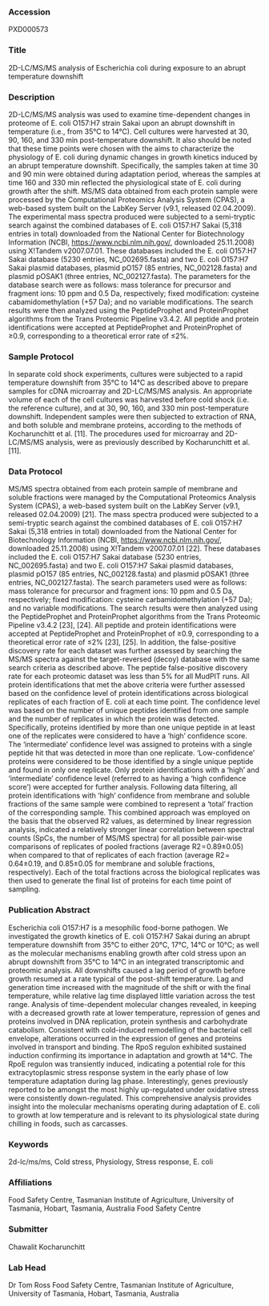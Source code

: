 ### Accession
PXD000573

### Title
2D-LC/MS/MS analysis of Escherichia coli during exposure to an abrupt temperature downshift

### Description
2D-LC/MS/MS analysis was used to examine time-dependent changes in proteome of E. coli O157:H7 strain Sakai upon an abrupt downshift in temperature (i.e., from 35°C to 14°C). Cell cultures were harvested at 30, 90, 160, and 330 min post-temperature downshift. It also should be noted that these time points were chosen with the aims to characterize the physiology of E. coli during dynamic changes in growth kinetics induced by an abrupt temperature downshift. Specifically, the samples taken at time 30 and 90 min were obtained during adaptation period, whereas the samples at time 160 and 330 min reflected the physiological state of E. coli during growth after the shift.  MS/MS data obtained from each protein sample were processed by the Computational Proteomics Analysis System (CPAS), a web-based system built on the LabKey Server (v9.1, released 02.04.2009). The experimental mass spectra produced were subjected to a semi-tryptic search against the combined databases of E. coli O157:H7 Sakai (5,318 entries in total) downloaded from the National Center for Biotechnology Information (NCBI, https://www.ncbi.nlm.nih.gov/, downloaded 25.11.2008) using X!Tandem v2007.07.01. These databases included the E. coli O157:H7 Sakai database (5230 entries, NC_002695.fasta) and two E. coli O157:H7 Sakai plasmid databases, plasmid pO157 (85 entries, NC_002128.fasta) and plasmid pOSAK1 (three entries, NC_002127.fasta). The parameters for the database search were as follows: mass tolerance for precursor and fragment ions: 10 ppm and 0.5 Da, respectively; fixed modification: cysteine cabamidomethylation (+57 Da); and no variable modifications. The search results were then analyzed using the PeptideProphet and ProteinProphet algorithms from the Trans Proteomic Pipeline v3.4.2. All peptide and protein identifications were accepted at PeptideProphet and ProteinProphet of ≥0.9, corresponding to a theoretical error rate of ≤2%.

### Sample Protocol
In separate cold shock experiments, cultures were subjected to a rapid temperature downshift from 35°C to 14°C as described above to prepare samples for cDNA microarray and 2D-LC/MS/MS analysis. An appropriate volume of each of the cell cultures was harvested before cold shock (i.e. the reference culture), and at 30, 90, 160, and 330 min post-temperature downshift. Independent samples were then subjected to extraction of RNA, and both soluble and membrane proteins, according to the methods of Kocharunchitt et al. [11]. The procedures used for microarray and 2D-LC/MS/MS analysis, were as previously described by Kocharunchitt et al. [11].

### Data Protocol
MS/MS spectra obtained from each protein sample of membrane and soluble fractions were managed by the Computational Proteomics Analysis System (CPAS), a web-based system built on the LabKey Server (v9.1, released 02.04.2009) [21]. The mass spectra produced were subjected to a semi-tryptic search against the combined databases of E. coli O157∶H7 Sakai (5,318 entries in total) downloaded from the National Center for Biotechnology Information (NCBI, https://www.ncbi.nlm.nih.gov/, downloaded 25.11.2008) using X!Tandem v2007.07.01 [22]. These databases included the E. coli O157∶H7 Sakai database (5230 entries, NC_002695.fasta) and two E. coli O157∶H7 Sakai plasmid databases, plasmid pO157 (85 entries, NC_002128.fasta) and plasmid pOSAK1 (three entries, NC_002127.fasta). The search parameters used were as follows: mass tolerance for precursor and fragment ions: 10 ppm and 0.5 Da, respectively; fixed modification: cysteine carbamidomethylation (+57 Da); and no variable modifications. The search results were then analyzed using the PeptideProphet and ProteinProphet algorithms from the Trans Proteomic Pipeline v3.4.2 [23], [24]. All peptide and protein identifications were accepted at PeptideProphet and ProteinProphet of ≥0.9, corresponding to a theoretical error rate of ≤2% [23], [25]. In addition, the false-positive discovery rate for each dataset was further assessed by searching the MS/MS spectra against the target-reversed (decoy) database with the same search criteria as described above. The peptide false-positive discovery rate for each proteomic dataset was less than 5% for all MudPIT runs. All protein identifications that met the above criteria were further assessed based on the confidence level of protein identifications across biological replicates of each fraction of E. coli at each time point. The confidence level was based on the number of unique peptides identified from one sample and the number of replicates in which the protein was detected. Specifically, proteins identified by more than one unique peptide in at least one of the replicates were considered to have a ‘high’ confidence score. The ‘intermediate’ confidence level was assigned to proteins with a single peptide hit that was detected in more than one replicate. ‘Low-confidence’ proteins were considered to be those identified by a single unique peptide and found in only one replicate. Only protein identifications with a ‘high’ and ‘intermediate’ confidence level (referred to as having a ‘high confidence score’) were accepted for further analysis. Following data filtering, all protein identifications with ‘high’ confidence from membrane and soluble fractions of the same sample were combined to represent a ‘total’ fraction of the corresponding sample. This combined approach was employed on the basis that the observed R2 values, as determined by linear regression analysis, indicated a relatively stronger linear correlation between spectral counts (SpCs, the number of MS/MS spectra) for all possible pair-wise comparisons of replicates of pooled fractions (average R2 = 0.89±0.05) when compared to that of replicates of each fraction (average R2 = 0.64±0.19, and 0.85±0.05 for membrane and soluble fractions, respectively). Each of the total fractions across the biological replicates was then used to generate the final list of proteins for each time point of sampling.

### Publication Abstract
Escherichia coli O157&#x2236;H7 is a mesophilic food-borne pathogen. We investigated the growth kinetics of E. coli O157&#x2236;H7 Sakai during an abrupt temperature downshift from 35&#xb0;C to either 20&#xb0;C, 17&#xb0;C, 14&#xb0;C or 10&#xb0;C; as well as the molecular mechanisms enabling growth after cold stress upon an abrupt downshift from 35&#xb0;C to 14&#xb0;C in an integrated transcriptomic and proteomic analysis. All downshifts caused a lag period of growth before growth resumed at a rate typical of the post-shift temperature. Lag and generation time increased with the magnitude of the shift or with the final temperature, while relative lag time displayed little variation across the test range. Analysis of time-dependent molecular changes revealed, in keeping with a decreased growth rate at lower temperature, repression of genes and proteins involved in DNA replication, protein synthesis and carbohydrate catabolism. Consistent with cold-induced remodelling of the bacterial cell envelope, alterations occurred in the expression of genes and proteins involved in transport and binding. The RpoS regulon exhibited sustained induction confirming its importance in adaptation and growth at 14&#xb0;C. The RpoE regulon was transiently induced, indicating a potential role for this extracytoplasmic stress response system in the early phase of low temperature adaptation during lag phase. Interestingly, genes previously reported to be amongst the most highly up-regulated under oxidative stress were consistently down-regulated. This comprehensive analysis provides insight into the molecular mechanisms operating during adaptation of E. coli to growth at low temperature and is relevant to its physiological state during chilling in foods, such as carcasses.

### Keywords
2d-lc/ms/ms, Cold stress, Physiology, Stress response, E. coli

### Affiliations
Food Safety Centre, Tasmanian Institute of Agriculture, University of Tasmania, Hobart, Tasmania, Australia
Food Safety Centre

### Submitter
Chawalit Kocharunchitt

### Lab Head
Dr Tom Ross
Food Safety Centre, Tasmanian Institute of Agriculture, University of Tasmania, Hobart, Tasmania, Australia


